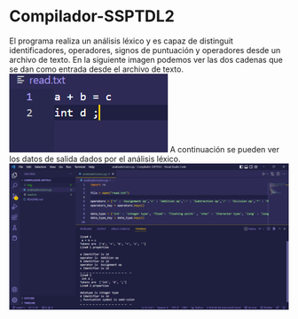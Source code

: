 # Compilador-SSPTDL2
El programa realiza un análisis léxico y es capaz de distinguit identificadores, operadores, signos de puntuación y operadores desde un archivo de texto.
En la siguiente imagen podemos ver las dos cadenas que se dan como entrada desde el archivo de texto.
![Image text](https://github.com/JOrtegaM230/Compilador-SSPTDL2/blob/main/img/entrada.png)
A continuación se pueden ver los datos de salida dados por el análisis léxico.
![Image text](https://github.com/JOrtegaM230/Compilador-SSPTDL2/blob/main/img/salida.png)

